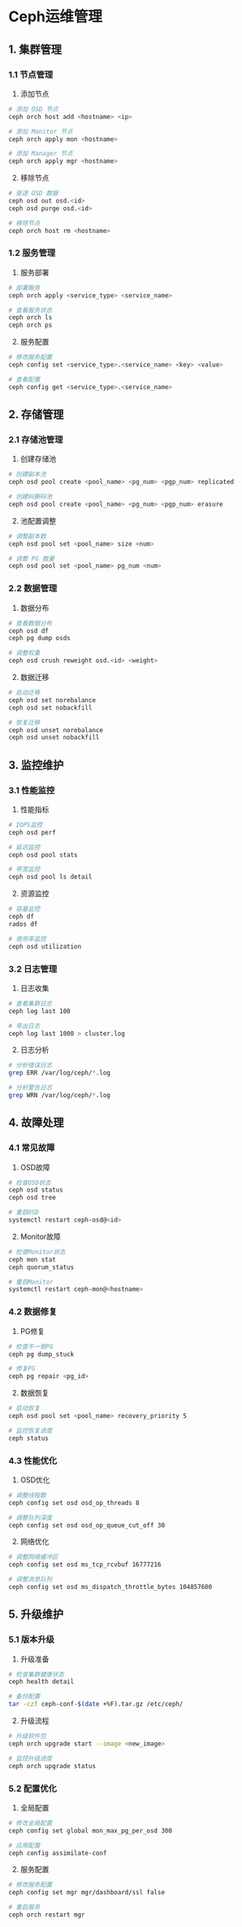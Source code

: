 # Ceph运维管理

## 1. 集群管理

### 1.1 节点管理
1. 添加节点
```bash
# 添加 OSD 节点
ceph orch host add <hostname> <ip>

# 添加 Monitor 节点
ceph orch apply mon <hostname>

# 添加 Manager 节点
ceph orch apply mgr <hostname>
```

2. 移除节点
```bash
# 驱逐 OSD 数据
ceph osd out osd.<id>
ceph osd purge osd.<id>

# 移除节点
ceph orch host rm <hostname>
```

### 1.2 服务管理
1. 服务部署
```bash
# 部署服务
ceph orch apply <service_type> <service_name>

# 查看服务状态
ceph orch ls
ceph orch ps
```

2. 服务配置
```bash
# 修改服务配置
ceph config set <service_type>.<service_name> <key> <value>

# 查看配置
ceph config get <service_type>.<service_name>
```

## 2. 存储管理

### 2.1 存储池管理
1. 创建存储池
```bash
# 创建副本池
ceph osd pool create <pool_name> <pg_num> <pgp_num> replicated

# 创建纠删码池
ceph osd pool create <pool_name> <pg_num> <pgp_num> erasure
```

2. 池配置调整
```bash
# 调整副本数
ceph osd pool set <pool_name> size <num>

# 调整 PG 数量
ceph osd pool set <pool_name> pg_num <num>
```

### 2.2 数据管理
1. 数据分布
```bash
# 查看数据分布
ceph osd df
ceph pg dump osds

# 调整权重
ceph osd crush reweight osd.<id> <weight>
```

2. 数据迁移
```bash
# 启动迁移
ceph osd set norebalance
ceph osd set nobackfill

# 恢复迁移
ceph osd unset norebalance
ceph osd unset nobackfill
```

## 3. 监控维护

### 3.1 性能监控
1. 性能指标
```bash
# IOPS监控
ceph osd perf

# 延迟监控
ceph osd pool stats

# 带宽监控
ceph osd pool ls detail
```

2. 资源监控
```bash
# 容量监控
ceph df
rados df

# 使用率监控
ceph osd utilization
```

### 3.2 日志管理
1. 日志收集
```bash
# 查看集群日志
ceph log last 100

# 导出日志
ceph log last 1000 > cluster.log
```

2. 日志分析
```bash
# 分析错误日志
grep ERR /var/log/ceph/*.log

# 分析警告日志
grep WRN /var/log/ceph/*.log
```

## 4. 故障处理

### 4.1 常见故障
1. OSD故障
```bash
# 检查OSD状态
ceph osd status
ceph osd tree

# 重启OSD
systemctl restart ceph-osd@<id>
```

2. Monitor故障
```bash
# 检查Monitor状态
ceph mon stat
ceph quorum_status

# 重启Monitor
systemctl restart ceph-mon@<hostname>
```

### 4.2 数据修复
1. PG修复
```bash
# 检查不一致PG
ceph pg dump_stuck

# 修复PG
ceph pg repair <pg_id>
```

2. 数据恢复
```bash
# 启动恢复
ceph osd pool set <pool_name> recovery_priority 5

# 监控恢复进度
ceph status
```

### 4.3 性能优化
1. OSD优化
```bash
# 调整线程数
ceph config set osd osd_op_threads 8

# 调整队列深度
ceph config set osd osd_op_queue_cut_off 30
```

2. 网络优化
```bash
# 调整网络缓冲区
ceph config set osd ms_tcp_rcvbuf 16777216

# 调整消息队列
ceph config set osd ms_dispatch_throttle_bytes 104857600
```

## 5. 升级维护

### 5.1 版本升级
1. 升级准备
```bash
# 检查集群健康状态
ceph health detail

# 备份配置
tar -czf ceph-conf-$(date +%F).tar.gz /etc/ceph/
```

2. 升级流程
```bash
# 升级软件包
ceph orch upgrade start --image <new_image>

# 监控升级进度
ceph orch upgrade status
```

### 5.2 配置优化
1. 全局配置
```bash
# 修改全局配置
ceph config set global mon_max_pg_per_osd 300

# 应用配置
ceph config assimilate-conf
```

2. 服务配置
```bash
# 修改服务配置
ceph config set mgr mgr/dashboard/ssl false

# 重启服务
ceph orch restart mgr
``` 